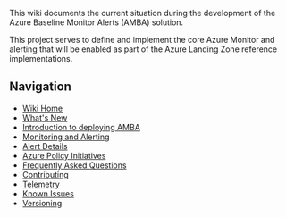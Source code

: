 This wiki documents the current situation during the development of the Azure Baseline Monitor Alerts (AMBA) solution.

This project serves to define and implement the core Azure Monitor and alerting that will be enabled as part of the Azure Landing Zone reference implementations.

## Navigation

- [Wiki Home](./Azure-Monitor-Baseline-Alerts)
- [What's New](./Whats-New-in-Azure-Monitoring-Baseline-Alerts)
- [Introduction to deploying AMBA](./Introduction-to-deploying-AMBA)
- [Monitoring and Alerting](./AMBA-Monitoring-and-Alerting)
- [Alert Details](./AMBA-Alerts-Details)
- [Azure Policy Initiatives](./AMBA-Policy-Initiatives)
- [Frequently Asked Questions](./AMBA-FAQ)
- [Contributing](./AMBA-Contributing-Guide)
- [Telemetry](./AMBA-Telemetry)
- [Known Issues](./AMBA-Known-Issues)
- [Versioning](./AMBA-Versioning)
